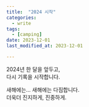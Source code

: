 ```yaml
---
title:  "2024 시작" 
categories:
  - write
tags:
  - [camping]
date: 2023-12-01
last_modified_at: 2023-12-01

---
```


2024년 한 달을 앞두고, <br>
다시 기록을 시작합니다.

새해에는... 새해에는 다짐합니다.<br>
더욱더 진지하게, 진중하게.